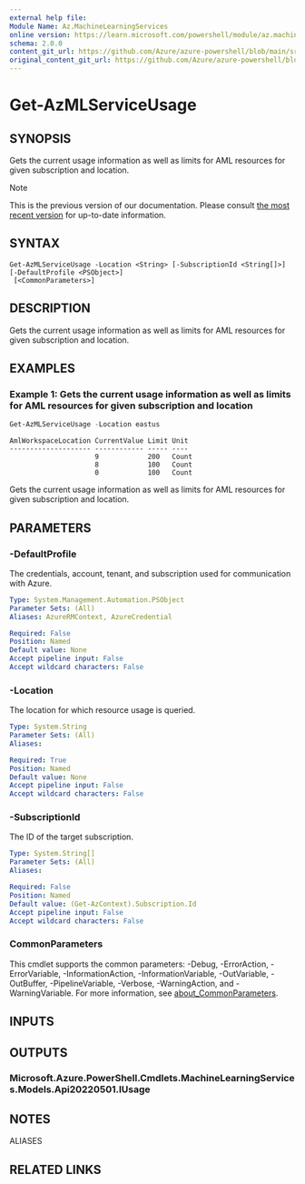 ```yaml
---
external help file:
Module Name: Az.MachineLearningServices
online version: https://learn.microsoft.com/powershell/module/az.machinelearningservices/get-azmlserviceusage
schema: 2.0.0
content_git_url: https://github.com/Azure/azure-powershell/blob/main/src/MachineLearningServices/help/Get-AzMLServiceUsage.md
original_content_git_url: https://github.com/Azure/azure-powershell/blob/main/src/MachineLearningServices/help/Get-AzMLServiceUsage.md
---
```


# Get-AzMLServiceUsage

## SYNOPSIS
Gets the current usage information as well as limits for AML resources for given subscription and location.

> [!NOTE]
>This is the previous version of our documentation. Please consult [the most recent version](/powershell/module/az.machinelearningservices/get-azmlserviceusage) for up-to-date information.

## SYNTAX

```
Get-AzMLServiceUsage -Location <String> [-SubscriptionId <String[]>] [-DefaultProfile <PSObject>]
 [<CommonParameters>]
```

## DESCRIPTION
Gets the current usage information as well as limits for AML resources for given subscription and location.

## EXAMPLES

### Example 1: Gets the current usage information as well as limits for AML resources for given subscription and location
```powershell
Get-AzMLServiceUsage -Location eastus
```

```output
AmlWorkspaceLocation CurrentValue Limit Unit
-------------------- ------------ ----- ----
                     9            200   Count
                     8            100   Count
                     0            100   Count
```

Gets the current usage information as well as limits for AML resources for given subscription and location.

## PARAMETERS

### -DefaultProfile
The credentials, account, tenant, and subscription used for communication with Azure.

```yaml
Type: System.Management.Automation.PSObject
Parameter Sets: (All)
Aliases: AzureRMContext, AzureCredential

Required: False
Position: Named
Default value: None
Accept pipeline input: False
Accept wildcard characters: False
```

### -Location
The location for which resource usage is queried.

```yaml
Type: System.String
Parameter Sets: (All)
Aliases:

Required: True
Position: Named
Default value: None
Accept pipeline input: False
Accept wildcard characters: False
```

### -SubscriptionId
The ID of the target subscription.

```yaml
Type: System.String[]
Parameter Sets: (All)
Aliases:

Required: False
Position: Named
Default value: (Get-AzContext).Subscription.Id
Accept pipeline input: False
Accept wildcard characters: False
```

### CommonParameters
This cmdlet supports the common parameters: -Debug, -ErrorAction, -ErrorVariable, -InformationAction, -InformationVariable, -OutVariable, -OutBuffer, -PipelineVariable, -Verbose, -WarningAction, and -WarningVariable. For more information, see [about_CommonParameters](http://go.microsoft.com/fwlink/?LinkID=113216).

## INPUTS

## OUTPUTS

### Microsoft.Azure.PowerShell.Cmdlets.MachineLearningServices.Models.Api20220501.IUsage

## NOTES

ALIASES

## RELATED LINKS

